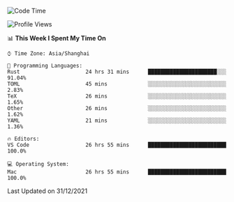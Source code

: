 <!--START_SECTION:waka-->
![Code Time](http://img.shields.io/badge/Code%20Time-878%20hrs%2034%20mins-blue)

![Profile Views](http://img.shields.io/badge/Profile%20Views-13-blue)

📊 **This Week I Spent My Time On** 

```text
⌚︎ Time Zone: Asia/Shanghai

💬 Programming Languages: 
Rust                     24 hrs 31 mins      ██████████████████████░░░   91.04% 
TOML                     45 mins             ░░░░░░░░░░░░░░░░░░░░░░░░░   2.83% 
TeX                      26 mins             ░░░░░░░░░░░░░░░░░░░░░░░░░   1.65% 
Other                    26 mins             ░░░░░░░░░░░░░░░░░░░░░░░░░   1.62% 
YAML                     21 mins             ░░░░░░░░░░░░░░░░░░░░░░░░░   1.36%

🔥 Editors: 
VS Code                  26 hrs 55 mins      █████████████████████████   100.0%

💻 Operating System: 
Mac                      26 hrs 55 mins      █████████████████████████   100.0%

```


 Last Updated on 31/12/2021
<!--END_SECTION:waka-->
